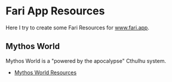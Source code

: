 # Fari App Resources

Here I try to create some Fari Resources for www.fari.app.

## Mythos World

Mythos World is a "powered by the apocalypse" Cthulhu system.

- [Mythos World Resources](/pbta/MythosWorld/MythosWorld.md)